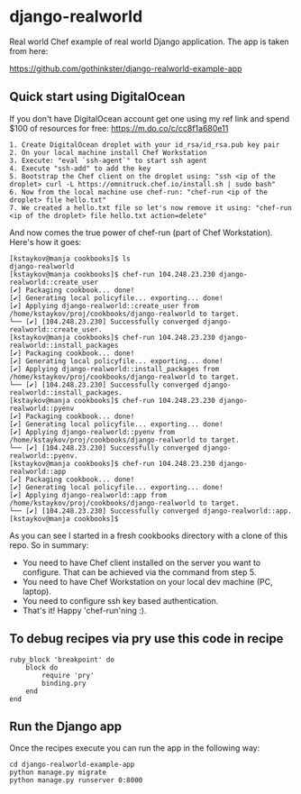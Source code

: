 # django-realworld

Real world Chef example of real world Django application. The app is taken from here:

https://github.com/gothinkster/django-realworld-example-app

## Quick start using DigitalOcean

If you don't have DigitalOcean account get one using my ref link and spend $100 of resources for free: https://m.do.co/c/cc8f1a680e11

```
1. Create DigitalOcean droplet with your id_rsa/id_rsa.pub key pair
2. On your local machine install Chef Workstation
3. Execute: "eval `ssh-agent`" to start ssh agent
4. Execute "ssh-add" to add the key
5. Bootstrap the Chef client on the droplet using: "ssh <ip of the droplet> curl -L https://omnitruck.chef.io/install.sh | sudo bash"
6. Now from the local machine use chef-run: "chef-run <ip of the droplet> file hello.txt"
7. We created a hello.txt file so let's now remove it using: "chef-run <ip of the droplet> file hello.txt action=delete"
```

And now comes the true power of chef-run (part of Chef Workstation). Here's how it goes:

```
[kstaykov@manja cookbooks]$ ls
django-realworld
[kstaykov@manja cookbooks]$ chef-run 104.248.23.230 django-realworld::create_user
[✔] Packaging cookbook... done!
[✔] Generating local policyfile... exporting... done!
[✔] Applying django-realworld::create_user from /home/kstaykov/proj/cookbooks/django-realworld to target.
└── [✔] [104.248.23.230] Successfully converged django-realworld::create_user.
[kstaykov@manja cookbooks]$ chef-run 104.248.23.230 django-realworld::install_packages
[✔] Packaging cookbook... done!
[✔] Generating local policyfile... exporting... done!
[✔] Applying django-realworld::install_packages from /home/kstaykov/proj/cookbooks/django-realworld to target.
└── [✔] [104.248.23.230] Successfully converged django-realworld::install_packages.
[kstaykov@manja cookbooks]$ chef-run 104.248.23.230 django-realworld::pyenv
[✔] Packaging cookbook... done!
[✔] Generating local policyfile... exporting... done!
[✔] Applying django-realworld::pyenv from /home/kstaykov/proj/cookbooks/django-realworld to target.
└── [✔] [104.248.23.230] Successfully converged django-realworld::pyenv.
[kstaykov@manja cookbooks]$ chef-run 104.248.23.230 django-realworld::app
[✔] Packaging cookbook... done!
[✔] Generating local policyfile... exporting... done!
[✔] Applying django-realworld::app from /home/kstaykov/proj/cookbooks/django-realworld to target.
└── [✔] [104.248.23.230] Successfully converged django-realworld::app.
[kstaykov@manja cookbooks]$
```

As you can see I started in a fresh cookbooks directory with a clone of this repo. So in summary:

* You need to have Chef client installed on the server you want to configure. That can be achieved via the command from step 5.
* You need to have Chef Workstation on your local dev machine (PC, laptop).
* You need to configure ssh key based authentication.
* That's it! Happy 'chef-run'ning :).

## To debug recipes via pry use this code in recipe

```
ruby_block 'breakpoint' do
    block do
        require 'pry'
        binding.pry
    end
end
```

## Run the Django app

Once the recipes execute you can run the app in the following way:

```
cd django-realworld-example-app
python manage.py migrate
python manage.py runserver 0:8000
```